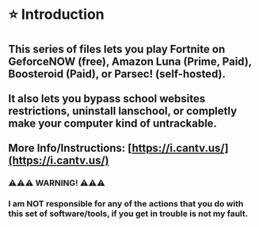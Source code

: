 # ⭐ Introduction

This series of files lets you play Fortnite on GeforceNOW (free), Amazon Luna (Prime, Paid), Boosteroid (Paid), or Parsec! (self-hosted).\
\
It also lets you bypass school websites restrictions, uninstall lanschool, or completly make your computer kind of untrackable.\
\
More Info/Instructions: [https://i.cantv.us/](https://i.cantv.us/)
------------------------------------------------------------------

### :warning::warning::warning: WARNING! :warning::warning::warning:

### I am NOT responsible for any of the actions that you do with this set of software/tools, if you get in trouble is not my fault.
